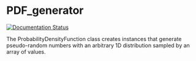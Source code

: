 # PDF_generator
<a href='https://pdf-generator.readthedocs.io/en/latest/?badge=latest'>
    <img src='https://readthedocs.org/projects/pdf-generator/badge/?version=latest' alt='Documentation Status' />
</a>

The ProbabilityDensityFunction class creates instances that generate pseudo-random numbers with an arbitrary 1D distribution sampled by an array of values.
